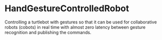 # HandGestureControlledRobot
Controlling a turtlebot with gestures so that it can be used for collaborative robots (cobots) in real time with almost zero latency between gesture recognition and publishing the commands.
